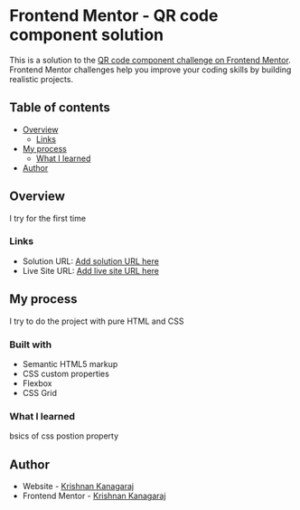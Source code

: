 
# Frontend Mentor - QR code component solution

This is a solution to the [QR code component challenge on Frontend Mentor](https://www.frontendmentor.io/challenges/qr-code-component-iux_sIO_H). Frontend Mentor challenges help you improve your coding skills by building realistic projects. 

## Table of contents

- [Overview](#overview)
  - [Links](#links)
- [My process](#my-process)
  - [What I learned](#what-i-learned)
- [Author](#author)


## Overview
I try for the first time 


### Links

- Solution URL: [Add solution URL here](https://github.com/krishnankanagaraj/frontendmentor-qrcode)
- Live Site URL: [Add live site URL here](https://krishnankanagaraj.github.io/frontendmentor-qrcode/)

## My process
I try to do the project with pure HTML and CSS

### Built with

- Semantic HTML5 markup
- CSS custom properties
- Flexbox
- CSS Grid

### What I learned
bsics of css postion property



## Author

- Website - [Krishnan Kanagaraj](https://github.com/krishnankanagaraj)
- Frontend Mentor - [Krishnan Kanagaraj](https://www.frontendmentor.io/profile/krishnankanagaraj)




